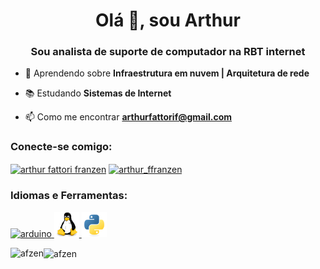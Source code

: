 <h1 align="center">Olá 👋, sou Arthur</h1>
<h3 align="center">Sou analista de suporte de computador na RBT internet</h3>

- 🌱 Aprendendo sobre **Infraestrutura em nuvem | Arquitetura de rede**

- 📚 Estudando **Sistemas de Internet**

- 📫 Como me encontrar **arthurfattorif@gmail.com**

<h3 align="left">Conecte-se comigo:</h3>
<p align="left ">
<a href="https://linkedin.com/in/arthur fattori franzen" target="blank"><img align="center" src="https://raw.githubusercontent.com/rahuldkjain/github -profile-readme-generator/master/src/images/icons/Social/linked-in-alt.svg" alt="arthur fattori franzen" height="30" width="40" /></a>
<a href="https://instagram.com/arthur_ffranzen" target="blank"><img align="center" src="https://raw.githubusercontent.com/rahuldkjain/github-profile-readme-generator /master/src/images/icons/Social/instagram.svg" alt="arthur_ffranzen" height="30" width="40" /></a>
</p>

<h3 align="left">Idiomas e Ferramentas:</h3>
<p align="left"> <a href="https://www.arduino.cc/" target="_blank" rel="noreferrer"> <img src="https://cdn.worldvectorlogo.com/ logos/arduino-1.svg" alt="arduino" width="40" height="40"/> </a> <a href="https://www.linux.org/" target="_blank" rel="noreferrer"> <img src="https://raw.githubusercontent.com/devicons/devicon/master/icons/linux/linux-original.svg" alt="linux" width="40" height=" 40"/> </a> <a href="https://www.python.org" target="_blank" rel="noreferrer"> <img src="https://raw.githubusercontent.com/devicons/devicon/master/icons/python/python-original.svg" alt="python" width="40" height="40"/> </a> </p>

<p><img align="left" src="https://github-readme-stats.vercel.app/api/top-langs?username=afzen&show_icons=true&locale=en&layout=compact" alt="afzen" /> </p>

<p> <img align="center" src="https://github-readme-stats.vercel.app/api?username=afzen&show_icons=true&locale=en" alt="afzen" /> </p>
